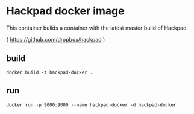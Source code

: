 # Hackpad docker image

This container builds a container with the latest master build of Hackpad.

( https://github.com/dropbox/hackpad )

## build

`docker build -t hackpad-docker .`

## run

`docker run -p 9000:9000 --name hackpad-docker -d hackpad-docker`

